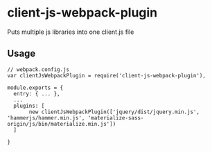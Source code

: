 # client-js-webpack-plugin
Puts multiple js libraries into one client.js file

## Usage
    
    // webpack.config.js
    var clientJsWebpackPlugin = require('client-js-webpack-plugin'),

    module.exports = {
      entry: { ... },
      ...
      plugins: [
           new clientJsWebpackPlugin(['jquery/dist/jquery.min.js', 'hammerjs/hammer.min.js', 'materialize-sass-origin/js/bin/materialize.min.js'])
      ]
    
    }
